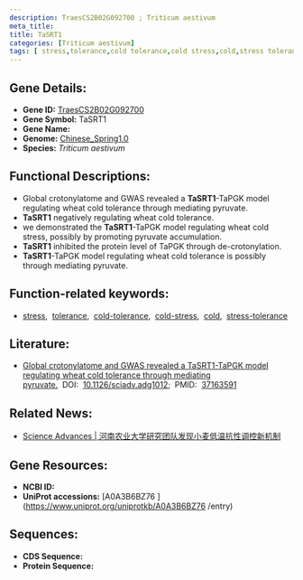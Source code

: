 ```yaml
---
description: TraesCS2B02G092700 ; Triticum aestivum
meta_title:
title: TaSRT1
categories: [Triticum aestivum]
tags: [ stress,tolerance,cold tolerance,cold stress,cold,stress tolerance ]
---
```


## Gene Details:
- **Gene ID:**	[TraesCS2B02G092700](https://ensembl.gramene.org/Triticum_aestivum/Gene/Summary?g=TraesCS2B02G092700)
- **Gene Symbol:** TaSRT1
- **Gene Name:** 
- **Genome:** [Chinese_Spring1.0](https://ensembl.gramene.org/Triticum_aestivum/Info/Index)
- **Species:** *Triticum aestivum*

## Functional Descriptions:
   - Global crotonylatome and GWAS revealed a **TaSRT1**-TaPGK model regulating wheat cold tolerance through mediating pyruvate.
   - **TaSRT1** negatively regulating wheat cold tolerance.
   - we demonstrated the **TaSRT1**-TaPGK model regulating wheat cold stress, possibly by promoting pyruvate accumulation.
   - **TaSRT1** inhibited the protein level of TaPGK through de-crotonylation.
   - **TaSRT1**-TaPGK model regulating wheat cold tolerance is possibly through mediating pyruvate.

## Function-related keywords:
   - [stress](/tags/stress/),&nbsp;&nbsp;[tolerance](/tags/tolerance/),&nbsp;&nbsp;[cold-tolerance](/tags/cold-tolerance/),&nbsp;&nbsp;[cold-stress](/tags/cold-stress/),&nbsp;&nbsp;[cold](/tags/cold/),&nbsp;&nbsp;[stress-tolerance](/tags/stress-tolerance/)

## Literature:
   - [Global crotonylatome and GWAS revealed a TaSRT1-TaPGK model regulating wheat cold tolerance through mediating pyruvate.]( https://www.science.org/doi/full/10.1126/sciadv.adg1012?rfr_dat=cr_pub++0pubmed&url_ver=Z39.88-2003&rfr_id=ori%3Arid%3Acrossref.org)&nbsp;&nbsp;DOI:&nbsp;&nbsp;[10.1126/sciadv.adg1012](https://www.science.org/doi/full/10.1126/sciadv.adg1012?rfr_dat=cr_pub++0pubmed&url_ver=Z39.88-2003&rfr_id=ori%3Arid%3Acrossref.org);&nbsp;&nbsp;PMID:&nbsp;&nbsp;[37163591](https://pubmed.ncbi.nlm.nih.gov/37163591/)

## Related News:
   - [Science Advances | 河南农业大学研究团队发现小麦低温抗性调控新机制](https://mp.weixin.qq.com/s/OWfOaPsqkd4QiJnCpY813g)

## Gene Resources:
- **NCBI ID:**  [](https://www.ncbi.nlm.nih.gov/gene/?term=)
- **UniProt accessions:** [A0A3B6BZ76 ](https://www.uniprot.org/uniprotkb/A0A3B6BZ76 /entry)



## Sequences:
- **CDS Sequence:**
- **Protein Sequence:**

